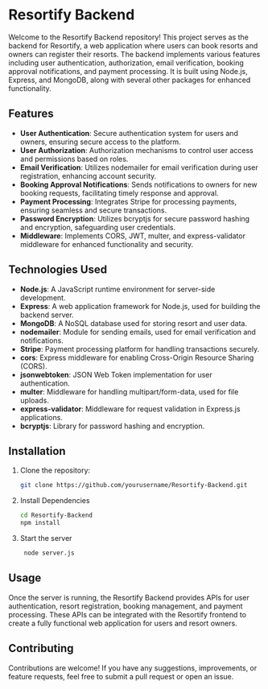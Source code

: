 # Resortify Backend

Welcome to the Resortify Backend repository! This project serves as the backend for Resortify, a web application where users can book resorts and owners can register their resorts. The backend implements various features including user authentication, authorization, email verification, booking approval notifications, and payment processing. It is built using Node.js, Express, and MongoDB, along with several other packages for enhanced functionality.

## Features

- **User Authentication**: Secure authentication system for users and owners, ensuring secure access to the platform.
- **User Authorization**: Authorization mechanisms to control user access and permissions based on roles.
- **Email Verification**: Utilizes nodemailer for email verification during user registration, enhancing account security.
- **Booking Approval Notifications**: Sends notifications to owners for new booking requests, facilitating timely response and approval.
- **Payment Processing**: Integrates Stripe for processing payments, ensuring seamless and secure transactions.
- **Password Encryption**: Utilizes bcryptjs for secure password hashing and encryption, safeguarding user credentials.
- **Middleware**: Implements CORS, JWT, multer, and express-validator middleware for enhanced functionality and security.

## Technologies Used

- **Node.js**: A JavaScript runtime environment for server-side development.
- **Express**: A web application framework for Node.js, used for building the backend server.
- **MongoDB**: A NoSQL database used for storing resort and user data.
- **nodemailer**: Module for sending emails, used for email verification and notifications.
- **Stripe**: Payment processing platform for handling transactions securely.
- **cors**: Express middleware for enabling Cross-Origin Resource Sharing (CORS).
- **jsonwebtoken**: JSON Web Token implementation for user authentication.
- **multer**: Middleware for handling multipart/form-data, used for file uploads.
- **express-validator**: Middleware for request validation in Express.js applications.
- **bcryptjs**: Library for password hashing and encryption.

## Installation

1. Clone the repository:

   ```bash
   git clone https://github.com/yourusername/Resortify-Backend.git
2. Install Dependencies
   
   ```bash
   cd Resortify-Backend
   npm install

4. Start the server
   
   ```bash
    node server.js
   
## Usage
Once the server is running, the Resortify Backend provides APIs for user authentication, resort registration, booking management, and payment processing. These APIs can be integrated with the Resortify frontend to create a fully functional web application for users and resort owners.

## Contributing
Contributions are welcome! If you have any suggestions, improvements, or feature requests, feel free to submit a pull request or open an issue.
